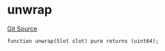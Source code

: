 # unwrap
[Git Source](https://github.com/lidofinance/community-staking-module/blob/ef5c94eed5211bf6c350512cf569895da670f26c/src/lib/Types.sol)


```solidity
function unwrap(Slot slot) pure returns (uint64);
```

